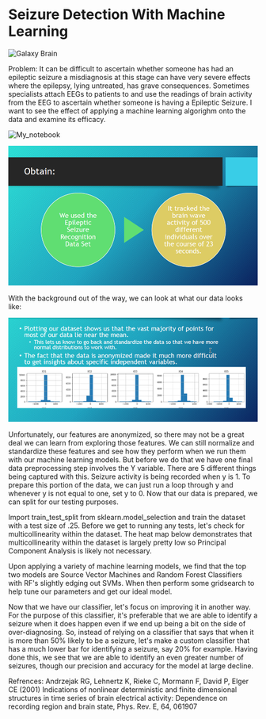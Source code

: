 # Seizure Detection With Machine Learning

![Galaxy Brain](https://blueseatblogs.com/wp-content/uploads/2018/07/consciousness-709143-400x300.jpg)

Problem: It can be difficult to ascertain whether someone has had an epileptic seizure a misdiagnosis at this stage can have very severe effects where the epilepsy, lying untreated, has grave consequences. Sometimes specialists attach EEGs to patients to and use the readings of brain activity from the EEG to ascertain whether someone is having a Epileptic Seizure. I want to see the effect of applying a machine learning algorighm onto the data and examine its efficacy. 

![My_notebook](https://nbviewer.jupyter.org/github/Shin-pete/Seizure_Detection_With_Machine_Learning/blob/master/final_model.ipynb)

![Background_img](https://github.com/Shin-pete/Seizure_Detection_With_Machine_Learning/blob/master/5VLnjeD.png?raw=true)

With the background out of the way, we can look at what our data looks like: 

![explore](https://github.com/Shin-pete/Seizure_Detection_With_Machine_Learning/blob/master/AcroRd32_2020-06-30_11-09-40.png)

Unfortunately, our features are anonymized, so there may not be a great deal we can learn from exploring those features. We can still normalize and standardize these features and see how they perform when we run them with our machine learning models. But before we do that we have one final data preprocessing step involves the Y variable. There are 5 different things being captured with this. Seizure activity is being recorded when y is 1. To prepare this portion of the data, we can just run a loop through y and whenever y is not equal to one, set y to 0. Now that our data is prepared, we can split for our testing purposes. 

Import train_test_split from sklearn.model_selection and train the dataset with a test size of .25. Before we get to running any tests, let's check for multicollinearity within the dataset. The heat map below demonstrates that multicollinearity within the dataset is largely pretty low so Principal Component Analysis is likely not necessary. 

Upon applying a variety of machine learning models, we find that the top two models are Source Vector Machines and Random Forest Classifiers with RF's slightly edging out SVMs. When then perform some gridsearch to help tune our parameters and get our ideal model. 

Now that we have our classifier, let's focus on improving it in another way. For the purpose of this classifier, it's preferable that we are able to identify a seizure when it does happen even if we end up being a bit on the side of over-diagnosing. So, instead of relying on a classifier that says that when it is more than 50% likely to be a seizure, let's make a custom classifier that has a much lower bar for identifying a seizure, say 20% for example. Having done this, we see that we are able to identify an even greater number of seizures, though our precision and accuracy for the model at large decline. 


Refrences: Andrzejak RG, Lehnertz K, Rieke C, Mormann F, David P, Elger CE (2001) Indications of nonlinear deterministic and finite dimensional structures in time series of brain electrical activity: Dependence on recording region and brain state, Phys. Rev. E, 64, 061907

